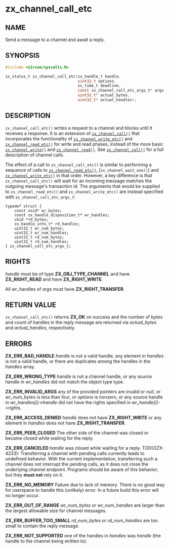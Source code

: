 # zx_channel_call_etc

## NAME

<!-- Updated by update-docs-from-fidl, do not edit. -->

Send a message to a channel and await a reply.

## SYNOPSIS

<!-- Updated by update-docs-from-fidl, do not edit. -->

```c
#include <zircon/syscalls.h>

zx_status_t zx_channel_call_etc(zx_handle_t handle,
                                uint32_t options,
                                zx_time_t deadline,
                                const zx_channel_call_etc_args_t* args,
                                uint32_t* actual_bytes,
                                uint32_t* actual_handles);
```

## DESCRIPTION

`zx_channel_call_etc()` writes a request to a channel and blocks until it
receives a response. It is an extension of [`zx_channel_call()`] that
incorporates the functionality of [`zx_channel_write_etc()`] and
[`zx_channel_read_etc()`] for write and read phases, instead of the more basic
[`zx_channel_write()`] and  [`zx_channel_read()`]. See [`zx_channel_call()`] for
a full description of channel calls.

The effect of a call to `zx_channel_call_etc()` is similar to performing a
sequence of calls to [`zx_channel_read_etc()`], [`zx_channel_wait_one()`] and
[`zx_channel_write_etc()`] in that order. However, a key difference is that
`zx_channel_call_etc()` will wait for an incoming message matches the outgoing
message's transaction id. The arguments that would be supplied to
`zx_channel_read_etc()` and `zx_channel_write_etc()` are instead specified with
`zx_channel_call_etc_args_t`:

```
typedef struct {
    const void* wr_bytes;
    const zx_handle_disposition_t* wr_handles;
    void *rd_bytes;
    zx_handle_info_t* rd_handles;
    uint32_t wr_num_bytes;
    uint32_t wr_num_handles;
    uint32_t rd_num_bytes;
    uint32_t rd_num_handles;
} zx_channel_call_etc_args_t;
```

## RIGHTS

<!-- Updated by update-docs-from-fidl, do not edit. -->

*handle* must be of type **ZX_OBJ_TYPE_CHANNEL** and have **ZX_RIGHT_READ** and have **ZX_RIGHT_WRITE**.

All wr_handles of *args* must have **ZX_RIGHT_TRANSFER**.

## RETURN VALUE

`zx_channel_call_etc()` returns **ZX_OK** on success and the number of bytes and
count of handles in the reply message are returned via *actual_bytes* and
*actual_handles*, respectively.

## ERRORS

**ZX_ERR_BAD_HANDLE**  *handle* is not a valid handle, any element in
*handles* is not a valid handle, or there are duplicates among the handles
in the *handles* array.

**ZX_ERR_WRONG_TYPE**  *handle* is not a channel handle, or any source
handle in *wr_handles* did not match the object type type.

**ZX_ERR_INVALID_ARGS**  any of the provided pointers are invalid or null,
or *wr_num_bytes* is less than four, or *options* is nonzero, or any source
handle in *wr_handles\[i\]->handle* did not have the rights specified in
*wr_handle\[i\]->rights*.

**ZX_ERR_ACCESS_DENIED**  *handle* does not have **ZX_RIGHT_WRITE** or
any element in *handles* does not have **ZX_RIGHT_TRANSFER**.

**ZX_ERR_PEER_CLOSED**  The other side of the channel was closed or became
closed while waiting for the reply.

**ZX_ERR_CANCELED**  *handle* was closed while waiting for a reply. TODO(ZX-4233):
Transferring a channel with pending calls currently leads to undefined behavior. With
the current implementation, transferring such a channel does not interrupt the
pending calls, as it does not close the underlying channel endpoint. Programs should
be aware of this behavior, but they **must not** rely on it.

**ZX_ERR_NO_MEMORY**  Failure due to lack of memory.
There is no good way for userspace to handle this (unlikely) error.
In a future build this error will no longer occur.

**ZX_ERR_OUT_OF_RANGE**  *wr_num_bytes* or *wr_num_handles* are larger than the
largest allowable size for channel messages.

**ZX_ERR_BUFFER_TOO_SMALL**  *rd_num_bytes* or *rd_num_handles* are too small
to contain the reply message.

**ZX_ERR_NOT_SUPPORTED**  one of the handles in *handles* was *handle*
(the handle to the channel being written to).

<!-- References updated by update-docs-from-fidl, do not edit. -->

[`zx_channel_call()`]: channel_call.md
[`zx_channel_create()`]: channel_create.md
[`zx_channel_read()`]: channel_read.md
[`zx_channel_read_etc()`]: channel_read_etc.md
[`zx_channel_write()`]: channel_write.md
[`zx_channel_write_etc()`]: channel_write_etc.md
